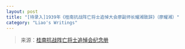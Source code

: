 ```yaml
---
layout: post
title: "[待录入]1939年《桂南抗战阵亡将士追悼大会廖副师长耀湘致辞》（廖耀湘）"
category: "Liao's Writings"
---
```


> 来源：[桂南抗战阵亡将士追悼会纪念册](https://www.modernhistory.org.cn/#/Detailedreading?fileCode=0001_ts_31061298&treeId=223204418&uniqTag&dirCode=f8d48f43bf404825aecd7420eaf12a77&bzId&qkTitle&imageUrl=https%3A%2F%2Fiiif.modernhistory.org.cn%2Fiiif%2F2%2F0001_ts_31061298%252F0001_ts_31061298_00129.jpg&contUrl=https%3A%2F%2Fkrwxk-prod.oss-cn-beijing.aliyuncs.com%2F0001_ts_31061298%2F0001_ts_31061298.json)